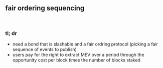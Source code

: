 ## fair ordering sequencing

<br>

### tl; dr

* need a bond that is slashable and a fair ordring protocol (picking a fair sequence of events to publish)
* users pay for the right to extract MEV over a period through the opportunity cost per block times the number of blocks staked
